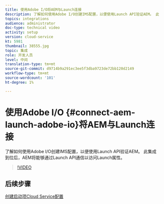 ```yaml
---
title: 使用Adobe I/O将AEM与Launch连接
description: 了解如何使用Adobe I/O创建IMS配置，以便使用Launch API验证AEM。 此集成到位后，AEM将能够通过Launch API通信以访问Launch属性。
topics: integrations
audience: administrator
doc-type: technical video
activity: setup
version: cloud-service
kt: 5981
thumbnail: 38555.jpg
topic: 集成
role: 开发人员
level: 中间
translation-type: tm+mt
source-git-commit: d9714b9a291ec3ee5f3dba9723de72bb120d2149
workflow-type: tm+mt
source-wordcount: '101'
ht-degree: 1%

---
```



# 使用Adobe I/O {#connect-aem-launch-adobe-io}将AEM与Launch连接

了解如何使用Adobe I/O创建IMS配置，以便使用Launch API验证AEM。 此集成到位后，AEM将能够通过Launch API通信以访问Launch属性。

>[!VIDEO](https://video.tv.adobe.com/v/38555?quality=12&learn=on)

## 后续步骤

[创建启动项Cloud Service配置](create-launch-cloud-service.md)
